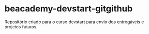 # beacademy-devstart-gitgithub
Repositório criado para o curso devstart para envio dos entregáveis e projetos futuros.

